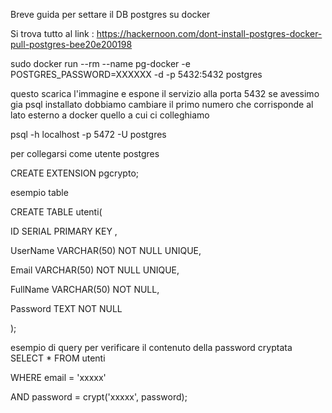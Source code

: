 Breve guida per settare il DB postgres su docker 

Si trova tutto al link : https://hackernoon.com/dont-install-postgres-docker-pull-postgres-bee20e200198

sudo docker run --rm   --name pg-docker -e POSTGRES_PASSWORD=XXXXXX -d -p 5432:5432  postgres

questo scarica l'immagine e espone il servizio alla porta 5432 se avessimo gia psql installato dobbiamo cambiare il primo numero che corrisponde al lato esterno a docker quello a cui ci colleghiamo

psql -h localhost -p 5472 -U postgres 

per collegarsi come utente postgres 


CREATE EXTENSION pgcrypto;

esempio table

CREATE TABLE utenti(

   ID SERIAL PRIMARY KEY   ,

   UserName           VARCHAR(50)    NOT NULL UNIQUE,

   Email           VARCHAR(50)    NOT NULL UNIQUE,

   FullName           VARCHAR(50)    NOT NULL,

   Password           TEXT    NOT NULL

);

esempio di query per verificare il contenuto della password cryptata
SELECT *
  FROM utenti

 WHERE email = 'xxxxx' 

   AND password = crypt('xxxxx', password);   